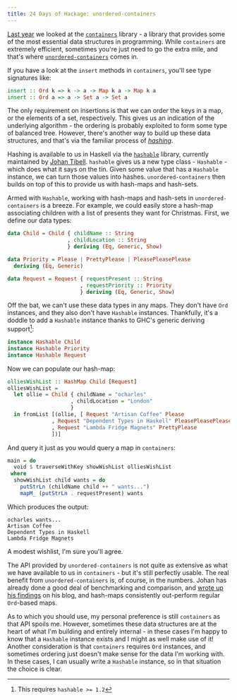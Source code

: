 ```yaml
---
title: 24 Days of Hackage: unordered-containers
---
```


[Last year](/posts/2012-12-06-containers.html) we looked at the
[`containers`](http://hackage.haskell.org/package/containers) library - a
library that provides some of the most essential data structures in
programming. While `containers` are extremely efficient, sometimes you're just
need to go the extra mile, and that's where
[`unordered-containers`](http://hackage.haskell.org/package/unordered-containers)
comes in.

If you have a look at the `insert` methods in `containers`, you'll see type
signatures like:

```haskell
insert :: Ord k => k -> a -> Map k a -> Map k a
insert :: Ord a => a -> Set a -> Set a
```

The only requirement on insertions is that we can order the keys in a map, or
the elements of a set, respectively. This gives us an indication of the
underlying algorithm - the ordering is probably exploited to form some type of
balanced tree. However, there's another way to build up these data structures,
and that's via the familiar process of
[*hashing*](https://en.wikipedia.org/wiki/Hash_function).

Hashing is available to us in Haskell via the
[`hashable`](http://hackage.haskell.org/package/hashable) library, currently
maintained by [Johan Tibell](http://blog.johantibell.com/). `hashable` gives us
a new type class - `Hashable` - which does what it says on the tin. Given some
value that has a `Hashable` instance, we can turn those values into
hashes. `unordered-containers` then builds on top of this to provide us with
hash-maps and hash-sets.

Armed with `Hashable`, working with hash-maps and hash-sets in
`unordered-containers` is a breeze. For example, we could easily store a
hash-map associating children with a list of presents they want for
Christmas. First, we define our data types:

```haskell
data Child = Child { childName :: String
                   , childLocation :: String
                   } deriving (Eq, Generic, Show)

data Priority = Please | PrettyPlease | PleasePleasePlease
  deriving (Eq, Generic)

data Request = Request { requestPresent :: String
                       , requestPriority :: Priority
                       } deriving (Eq, Generic, Show)
```

Off the bat, we can't use these data types in any maps. They don't have `Ord`
instances, and they also don't have `Hashable` instances. Thankfully, it's a
doddle to add a `Hashable` instance thanks to GHC's generic deriving
support[^1]:

[^1]: This requires `hashable >= 1.2`

```haskell
instance Hashable Child
instance Hashable Priority
instance Hashable Request
```

Now we can populate our hash-map:

```haskell
olliesWishList :: HashMap Child [Request]
olliesWishList =
  let ollie = Child { childName = "ocharles"
                    , childLocation = "London"
                    }
  in fromList [(ollie, [ Request "Artisan Coffee" Please
              , Request "Dependent Types in Haskell" PleasePleasePlease
              , Request "Lambda Fridge Magnets" PrettyPlease
              ])]
```

And query it just as you would query a map in `containers`:

```haskell
main = do
  void $ traverseWithKey showWishList olliesWishList
 where
  showWishList child wants = do
    putStrLn (childName child ++ " wants...")
    mapM_ (putStrLn . requestPresent) wants
```

Which produces the output:

```
ocharles wants...
Artisan Coffee
Dependent Types in Haskell
Lambda Fridge Magnets
```

A modest wishlist, I'm sure you'll agree.

The API provided by `unordered-containers` is not quite as extensive as what we
have available to us in `containers` - but it's still perfectly usable. The real
benefit from `unordered-containers` is, of course, in the numbers. Johan has
already done a good deal of benchmarking and comparison, and
[wrote up his findings](http://blog.johantibell.com/2012/03/announcing-unordered-containers-02.html)
on his blog, and hash-maps consistently out-perform regular `Ord`-based maps.

As to which you should use, my personal preference is still `containers` as that
API spoils me. However, sometimes these data structures are at the heart of what
I'm building and entirely internal - in these cases I'm happy to know that a
`Hashable` instance exists and I might as well make use of it! Another
consideration is that `containers` requires `Ord` instances, and sometimes
ordering just doesn't make sense for the data I'm working with. In these cases,
I can usually write a `Hashable` instance, so in that situation the choice is
clear.
